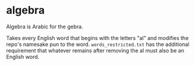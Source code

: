 # algebra
Algebra is Arabic for the gebra.

Takes every English word that begins with the letters "al" and modifies the repo's namesake pun to the word. `words_restricted.txt` has the additional requirement that whatever remains after removing the al must also be an English word.
